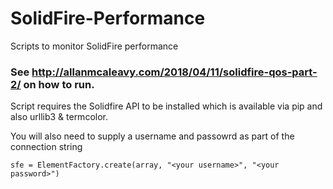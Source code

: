 # SolidFire-Performance
Scripts to monitor SolidFire performance
### See http://allanmcaleavy.com/2018/04/11/solidfire-qos-part-2/ on how to run.
Script requires the Solidfire API to be installed which is available via pip and also urllib3 & termcolor.

You will also need to supply a username and passowrd as part of the connection string 

```sfe = ElementFactory.create(array, "<your username>", "<your password>")```
